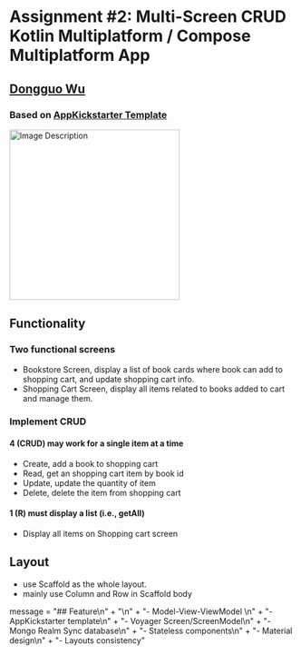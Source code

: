 # Assignment #2: Multi-Screen CRUD Kotlin Multiplatform / Compose Multiplatform App

## [Dongguo Wu](https://github.com/dongguowu)

### Based on [AppKickstarter Template](https://github.com/JetBrains/compose-multiplatform-ios-android-template)

 <img src="readme_images/Screenshot.png" alt="Image Description" width="300" height="">

## Functionality

### Two functional screens

- Bookstore Screen, display a list of book cards where book can add to shopping cart, and update shopping cart info.
- Shopping Cart Screen, display all items related to books added to cart and manage them.

### Implement CRUD

#### 4 (CRUD) may work for a single item at a time

- Create, add a book to shopping cart
- Read, get an shopping cart item by book id
- Update, update the quantity of item
- Delete, delete the item from shopping cart

#### 1 (R) must display a list (i.e., getAll)

- Display all items on Shopping cart screen

## Layout

- use Scaffold as the whole layout.
- mainly use Column and Row in Scaffold body

message = "## Feature\n" + "\n" + "- Model-View-ViewModel \n" + "- AppKickstarter template\n" + "- Voyager Screen/ScreenModel\n" + "- Mongo Realm Sync database\n" + "- Stateless components\n" + "- Material design\n" + "- Layouts consistency"

